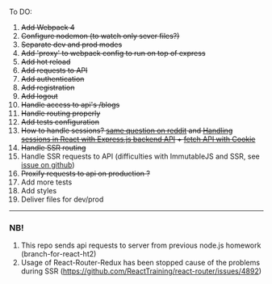 To DO:
1. ~~Add Webpack 4~~
2. ~~Configure nodemon (to watch only sever files?)~~
3. ~~Separate dev and prod modes~~
4. ~~Add 'proxy' to webpack config to run on top of express~~
5. ~~Add hot reload~~
5. ~~Add requests to API~~
6. ~~Add authentication~~
7. ~~Add registration~~
8. ~~Add logout~~
9. ~~Handle access to api's /blogs~~
10. ~~Handle routing properly~~
11. ~~Add tests configuration~~
12. ~~How to handle sessions? [same question on reddit](https://www.reddit.com/r/node/comments/6cb1u3/authentication_with_express_react/) and [Handling sessions in React with Express.js backend API](https://stackoverflow.com/questions/47956972/handling-sessions-in-react-with-express-js-backend-api) + [fetch API with Cookie](https://stackoverflow.com/questions/34558264/fetch-api-with-cookie)~~
13. ~~Handle SSR routing~~
14. Handle SSR requests to API (difficulties with ImmutableJS and SSR, see [issue on github](https://github.com/reactjs/react-router-redux/issues/441))
15. ~~Proxify requests to api on production ?~~
16. Add more tests
17. Add styles
18. Deliver files for dev/prod

---

### NB!
1. This repo sends api requests to server from previous node.js
homework (branch-for-react-ht2)
2. Usage of React-Router-Redux has been stopped cause of the problems during SSR (https://github.com/ReactTraining/react-router/issues/4892)
